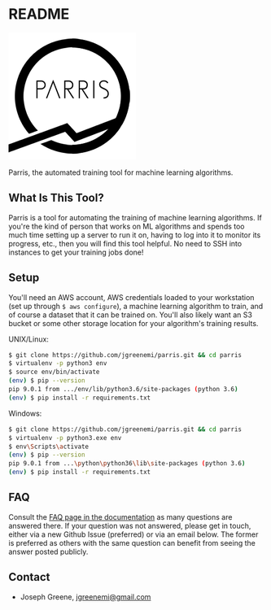 # README #

![Parris Icon](/resources/Parris-Logo-Transparentx250.png)

Parris, the automated training tool for machine learning algorithms.

## What Is This Tool? ##

Parris is a tool for automating the training of machine learning algorithms. If you're the kind of person that works on ML algorithms and spends too much time setting up a server to run it on, having to log into it to monitor its progress, etc., then you will find this tool helpful. No need to SSH into instances to get your training jobs done!

## Setup ##

You'll need an AWS account, AWS credentials loaded to your workstation (set up through `$ aws configure`), a machine learning algorithm to train, and of course a dataset that it can be trained on. You'll also likely want an S3 bucket or some other storage location for your algorithm's training results.

UNIX/Linux:
```bash
$ git clone https://github.com/jgreenemi/parris.git && cd parris
$ virtualenv -p python3 env
$ source env/bin/activate
(env) $ pip --version
pip 9.0.1 from .../env/lib/python3.6/site-packages (python 3.6)
(env) $ pip install -r requirements.txt 
```

Windows:
```bash
$ git clone https://github.com/jgreenemi/parris.git && cd parris
$ virtualenv -p python3.exe env
$ env\Scripts\activate
(env) $ pip --version
pip 9.0.1 from ...\python\python36\lib\site-packages (python 3.6)
(env) $ pip install -r requirements.txt 
```

## FAQ ##

Consult the [FAQ page in the documentation](/docs/FAQ.md) as many questions are answered there. If your question was not answered, please get in touch, either via a new Github Issue (preferred) or via an email below. The former is preferred as others with the same question can benefit from seeing the answer posted publicly.

## Contact ##

* Joseph Greene, [jgreenemi@gmail.com](mailto:jgreenemi@gmail.com)

